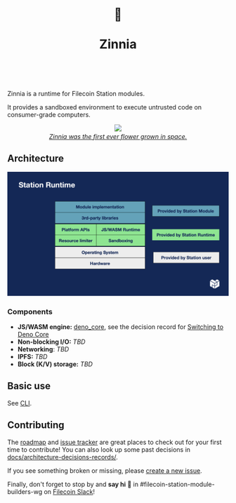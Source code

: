 <h1 align="center">
	<br>
	 🌼
	<br>
	<br>
	Zinnia
	<br>
	<br>
	<br>
</h1>

Zinnia is a runtime for Filecoin Station modules.

It provides a sandboxed environment to execute untrusted code on consumer-grade
computers.

<div align="center">
  <img src="https://s.yimg.com/uu/api/res/1.2/WtLPXqGgiUashZzP.J4drw--~B/Zmk9ZmlsbDtoPTU4Mzt3PTg3NTthcHBpZD15dGFjaHlvbg--/https://o.aolcdn.com/hss/storage/midas/229be0287167454b558989b2e29221d8/203272974/zinnias-success.jpg.cf.jpg" width="50%" />

  <br>
  <a href="https://www.nasa.gov/image-feature/first-flower-grown-in-space-stations-veggie-facility">
    <em>Zinnia was the first ever flower grown in space.</em>
  </a>
</div>

## Architecture

![](./docs/images/runtime-diagram.png)

### Components

- **JS/WASM engine:** [deno_core](https://crates.io/crates/deno_core), see the
  decision record for
  [Switching to Deno Core](docs/architecture-decision-records/2023-01-switching-to-deno-core.md)
- **Non-blocking I/O:** _TBD_
- **Networking**: _TBD_
- **IPFS:** _TBD_
- **Block (K/V) storage:** _TBD_

## Basic use

See [CLI](./cli/README.md).

## Contributing

The
[roadmap](https://www.notion.so/pl-strflt/Zinnia-Roadmap-b849d322502f4c079525cd8cc887df02)
and [issue tracker](https://github.com/filecoin-station/zinnia/issues) are great
places to check out for your first time to contribute! You can also look up some
past decisions in
[docs/architecture-decisions-records/](docs/architecture-decision-records/).

If you see something broken or missing, please
[create a new issue](https://github.com/filecoin-station/zinnia/issues/new).

Finally, don't forget to stop by and **say hi** :wave: in
#filecoin-station-module-builders-wg on
[Filecoin Slack](https://filecoin.io/slack)!
